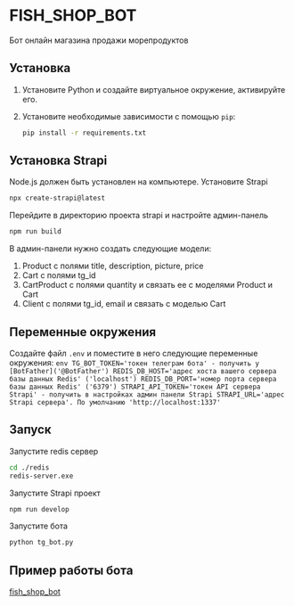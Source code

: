 # FISH_SHOP_BOT

Бот онлайн магазина продажи морепродуктов

## Установка
1. Установите Python и создайте виртуальное окружение, активируйте его.

2. Установите необходимые зависимости с помощью `pip`:
    ```sh
    pip install -r requirements.txt

## Установка Strapi

Node.js должен быть установлен на компьютере.
Установите Strapi
```sh
npx create-strapi@latest
```
Перейдите в директорию проекта strapi и настройте админ-панель
```sh
npm run build
```
В админ-панели нужно создать следующие модели:
1. Product с полями title, description, picture, price
2. Cart с полями tg_id
3. CartProduct с полями quantity и связать ее с моделями Product и Cart
4. Client с полями tg_id, email и связать с моделью Cart

## Переменные окружения

Создайте файл `.env` и поместите в него следующие переменные окружения:
    ```env
    TG_BOT_TOKEN='токен телеграм бота' - получить у [BotFather]('@BotFather')
    REDIS_DB_HOST='адрес хоста вашего сервера базы данных Redis' ('localhost')
    REDIS_DB_PORT='номер порта сервера базы данных Redis' ('6379')
    STRAPI_API_TOKEN='токен API сервера Strapi' - получить в настройках админ панели Strapi
    STRAPI_URL='адрес Strapi сервера'. По умолчанию 'http://localhost:1337'
    ```
## Запуск

Запустите redis сервер

```sh
cd ./redis
redis-server.exe
```
Запустите Strapi проект

```sh
npm run develop
```
Запустите бота
```sh
python tg_bot.py
```
## Пример работы бота

[fish_shop_bot](https://github.com/user-attachments/assets/84e4e9d1-2372-49e9-9d0c-5ed1cbcc4a78)
